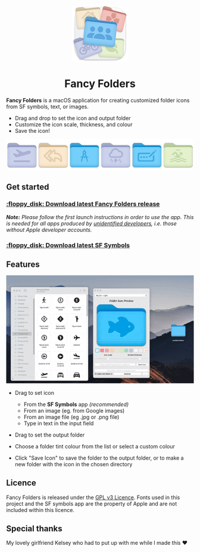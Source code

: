 <!-- PROJECT LOGO -->
<br />
<div align="center">
  <img src="readme_assets/scaled_down_icon.png" alt="Logo" width="150" height="150">
  <h1>Fancy Folders</h1>
</div>

**Fancy Folders** is a macOS application for creating customized folder icons from SF symbols, text, or images.

- Drag and drop to set the icon and output folder
- Customize the icon scale, thickness, and colour
- Save the icon!

<div align="center">

![](readme_assets/white_background_smaller_carousel.gif)

</div>

## Get started

<h3><a href="https://github.com/kfreitag1/FancyFolders/releases/latest/download/FancyFolders.dmg">:floppy_disk: Download latest Fancy Folders release</a></h3>

_**Note:** Please follow the first launch instructions in order to use the app. This is needed for all apps produced by [unidentified developers](https://support.apple.com/en-ca/guide/mac-help/mh40616/mac), i.e. those without Apple developer accounts._

<h3><a href="https://developer.apple.com/sf-symbols/">:floppy_disk: Download latest SF Symbols</a></h3>

## Features

<div align="center">

![](readme_assets/demonstration.gif)

</div>

- Drag to set icon

  - From the **SF Symbols** app _(recommended)_
  - From an image (eg. from Google images)
  - From an image file (eg .jpg or .png file)
  - Type in text in the input field

- Drag to set the output folder

- Choose a folder tint colour from the list or select a custom colour

- Click "Save Icon" to save the folder to the output folder, or to make a new folder with the icon in the chosen directory

## Licence

Fancy Folders is released under the [GPL v3 Licence](https://www.gnu.org/licenses/gpl-3.0.en.html). Fonts used in this project and the SF symbols app are the property of Apple and are not included within this licence.

## Special thanks

My lovely girlfriend Kelsey who had to put up with me while I made this :heart:
